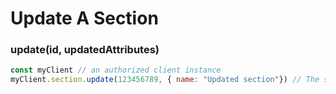 # Update A Section

### update(id, updatedAttributes)

```javascript
const myClient // an authorized client instance
myClient.section.update(123456789, { name: "Updated section"}) // The section is updated in the serv
```

